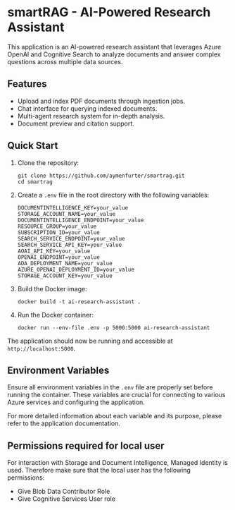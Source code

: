 # smartRAG - AI-Powered Research Assistant

This application is an AI-powered research assistant that leverages Azure OpenAI and Cognitive Search to analyze documents and answer complex questions across multiple data sources.

## Features

- Upload and index PDF documents through ingestion jobs.
- Chat interface for querying indexed documents.
- Multi-agent research system for in-depth analysis.
- Document preview and citation support.

## Quick Start

1. Clone the repository:
   ```
   git clone https://github.com/aymenfurter/smartrag.git
   cd smartrag
   ```

2. Create a `.env` file in the root directory with the following variables:
   ```
   DOCUMENTINTELLIGENCE_KEY=your_value
   STORAGE_ACCOUNT_NAME=your_value
   DOCUMENTINTELLIGENCE_ENDPOINT=your_value
   RESOURCE_GROUP=your_value
   SUBSCRIPTION_ID=your_value
   SEARCH_SERVICE_ENDPOINT=your_value
   SEARCH_SERVICE_API_KEY=your_value
   AOAI_API_KEY=your_value
   OPENAI_ENDPOINT=your_value
   ADA_DEPLOYMENT_NAME=your_value
   AZURE_OPENAI_DEPLOYMENT_ID=your_value
   STORAGE_ACCOUNT_KEY=your_value
   ```

3. Build the Docker image:
   ```
   docker build -t ai-research-assistant .
   ```

4. Run the Docker container:
   ```
   docker run --env-file .env -p 5000:5000 ai-research-assistant
   ```

The application should now be running and accessible at `http://localhost:5000`.

## Environment Variables

Ensure all environment variables in the `.env` file are properly set before running the container. These variables are crucial for connecting to various Azure services and configuring the application.

For more detailed information about each variable and its purpose, please refer to the application documentation.

## Permissions required for local user
For interaction with Storage and Document Intelligence, Managed Identity is used. Therefore make sure that the local user has the following permissions:
+ Give Blob Data Contributor Role
+ Give Cognitive Services User role